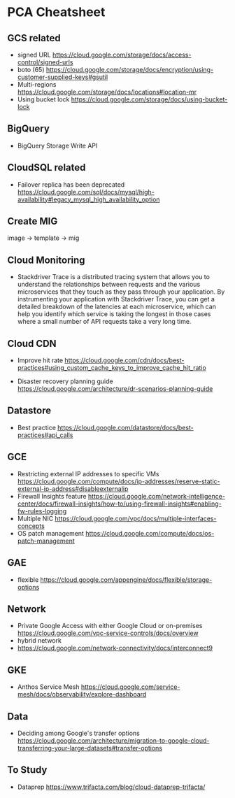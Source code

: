 # PCA Cheatsheet

## GCS related

- signed URL
<https://cloud.google.com/storage/docs/access-control/signed-urls>
- boto (65)
<https://cloud.google.com/storage/docs/encryption/using-customer-supplied-keys#gsutil>
- Multi-regions
<https://cloud.google.com/storage/docs/locations#location-mr>
- Using bucket lock
<https://cloud.google.com/storage/docs/using-bucket-lock>

## BigQuery

- BigQuery Storage Write API

## CloudSQL related

- Failover replica has been deprecated
<https://cloud.google.com/sql/docs/mysql/high-availability#legacy_mysql_high_availability_option>

## Create MIG

image -> template -> mig

## Cloud Monitoring

- Stackdriver Trace is a distributed tracing system that allows you to understand the relationships between requests and the various microservices that they touch as they pass through your application. By instrumenting your application with Stackdriver Trace, you can get a detailed breakdown of the latencies at each microservice, which can help you identify which service is taking the longest in those cases where a small number of API requests take a very long time.

## Cloud CDN

- Improve hit rate
<https://cloud.google.com/cdn/docs/best-practices#using_custom_cache_keys_to_improve_cache_hit_ratio>

- Disaster recovery planning guide
<https://cloud.google.com/architecture/dr-scenarios-planning-guide>

## Datastore

- Best practice <https://cloud.google.com/datastore/docs/best-practices#api_calls>

## GCE

- Restricting external IP addresses to specific VMs
<https://cloud.google.com/compute/docs/ip-addresses/reserve-static-external-ip-address#disableexternalip>
- Firewall Insights feature
<https://cloud.google.com/network-intelligence-center/docs/firewall-insights/how-to/using-firewall-insights#enabling-fw-rules-logging>
- Multiple NIC
<https://cloud.google.com/vpc/docs/multiple-interfaces-concepts>
- OS patch management
<https://cloud.google.com/compute/docs/os-patch-management>

## GAE

- flexible
<https://cloud.google.com/appengine/docs/flexible/storage-options>

## Network

- Private Google Access with either Google Cloud or on-premises
<https://cloud.google.com/vpc-service-controls/docs/overview>
- hybrid network
- <https://cloud.google.com/network-connectivity/docs/interconnect9>

## GKE

- Anthos Service Mesh
<https://cloud.google.com/service-mesh/docs/observability/explore-dashboard>

## Data

- Deciding among Google's transfer options
<https://cloud.google.com/architecture/migration-to-google-cloud-transferring-your-large-datasets#transfer-options>

## To Study

- Dataprep
<https://www.trifacta.com/blog/cloud-dataprep-trifacta/>
